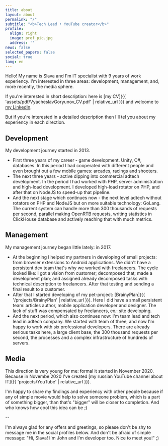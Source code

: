 ```yaml
---
title: about
layout: about
permalink: "/"
subtitle: "<b>Tech Lead • YouTube creator</b>"
profile:
  align: right
  image: prof_pic.jpg
  address: ''
news: false
selected_papers: false
social: true
lang: en
---
```


Hello! My name is Slava and I'm IT specialist with 9 years of work experiency. I'm interested in three areas: development, management, and, more recently, the media sphere.

If you're interested in short description: here is [my CV]({{ 'assets/pdf/VyacheslavGoryunov_CV.pdf' | relative_url }}) and welcome to [my LinkedIn](https://www.linkedin.com/in/vyacheslav-goryunov/). 

But if you're interested in a detailed description then I'll tel you about my experiency in each direction. 

## Development
My development journey started in 2013.

- First three years of my career - game development. Unity, C#, databases. In this period I had cooperated with different people and even brought out a few mobile games: arcades, racings and shooters. 
- The next three years - active dipping into commercial adtech development. In the period I had worked with PHP, server administration and high-load development. I developed high-load rotator on PHP, and after that on NodeJS to speed-up that pipeline.
- And the next stage which continues now - the next level adtech without rotators on PHP and NodeJS but on more suitable technology: GoLang. The current system can handle more than 300 thousands of requests per second, parallel making OpenRTB requests, writing statistics in ClickHouse database and actively reaching that with much metrics. 

## Management
My management journey began little lately: in 2017.

- At the beginning I helped my partners in developing of small projects: from browser extensions to Android applications. We didn't have a persistent dev team that's why we worked with freelancers. The cycle looked like: I got a vision from customer; decomposed that; made a development plan; and assigned already decomposed tasks with technical description to freelancers. After that testing and sending a final result to a customer. 
- After that I started developing of my pet-project: [BrainyPlan]({{ '/projects/BrainyPlan' | relative_url }}). Here I did have a small persistent team: articles author, mobile application developer and designer. The lack of stuff was compensated by freelancers, ex.: site developing. 
- And the next period, which also continues now: I'm team lead and tech lead in adtech company. We started with team of three, and now I'm happy to work with six professional developers. There are already serious tasks here, a large client base, the 300 thousand requests per second, the processes and a complex infrastructure of hundreds of servers.

## Media
This direction is very young for me: formal it started in November 2020. Because in Novembe 2020 I've created [my russian YouTube channel about IT]({{ 'projects/YouTube' | relative_url }}).

I'm happy to share my findings and experiency with other people because if any of simple movie would help to solve someone problem, which is a part of something bigger, than that's "bigger" will be closer to completion. And who knows how cool this idea can be ;) 

-- 

I'm always glad for any offers and greetings, so please don't be shy to message me in the social profiles below. And don't be afraid of simple message: "Hi, Slava! I'm John and I'm developer too. Nice to meet you!" ;)
